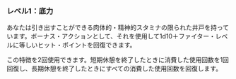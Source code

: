 ### レベル1：底力

あなたは引き出すことができる肉体的・精神的スタミナの限られた井戸を持っています。ボーナス・アクションとして、それを使用して1d10＋ファイター・レベルに等しいヒット・ポイントを回復できます。

この特徴を2回使用できます。短期休憩を終了したときに消費した使用回数を1回回復し、長期休憩を終了したときにすべての消費した使用回数を回復します。
